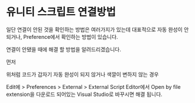 ﻿# 유니티 스크립트 연결방법

일단 연결이 안된 것을 확인하는 방법은 여러가지가 있는데 
대표적으로 자동 완성이 안되거나, Preference에서 확인하는 방법이 있습니다.

연결이 안됐을 때에 해결 할 방법을 알려드리겠습니다.

먼저 


위처럼 코드가 갑자기 자동 완성이 되지 않거나 색깔이 변하지 않는 경우


Edit에  > Preferences > External > External Script  Editor에서 Open by file extension을
다운로드 되어있는 Visual Studio로 바꾸시면 해결 됩니다.




